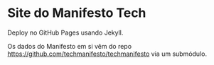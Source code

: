# Site do Manifesto Tech

Deploy no GitHub Pages usando Jekyll.

Os dados do Manifesto em si vêm do repo https://github.com/techmanifesto/techmanifesto via um submódulo.
